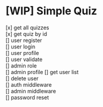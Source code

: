 # [WIP] Simple Quiz

[x] get all quizzes  
[x] get quiz by id  
[] user register  
[] user login  
[] user profile  
[] user validate  
[] admin role  
[] admin profile
[] get user list  
[] delete user  
[] auth middleware  
[] admin middleware  
[] password reset  
